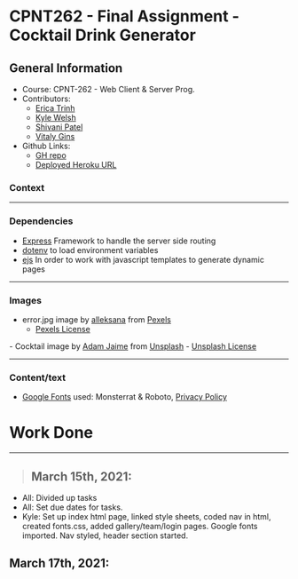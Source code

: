# CPNT262 - Final Assignment - Cocktail Drink Generator

## General Information

- Course: CPNT-262 - Web Client & Server Prog.
- Contributors:
  - [Erica Trinh](https://github.com/ertrinhh)
  - [Kyle Welsh](https://github.com/Kylewwelsh)
  - [Shivani Patel](https://github.com/Shi-stack)
  - [Vitaly Gins](https://github.com/gvitaly87)
- Github Links:
  - [GH repo](https://github.com/gvitaly87/cpnt262-final)
  - [Deployed Heroku URL](https://cocktail-generator-262-final.herokuapp.com/)

### Context

---

### Dependencies

- [Express](https://www.npmjs.com/package/express) Framework to handle the server side routing
- [dotenv](https://www.npmjs.com/package/dotenv) to load environment variables
- [ejs](https://www.npmjs.com/package/ejs) In order to work with javascript templates to generate dynamic pages

---

### Images

- error.jpg image by [alleksana](https://www.pexels.com/@alleksana) from [Pexels](https://www.pexels.com/photo/wood-dirty-writing-abstract-4271933/)
  - [Pexels License](https://www.pexels.com/license/)

- Cocktail image by [Adam Jaime](https://unsplash.com/@arobj) from [Unsplash](https://unsplash.com/photos/dmkmrNptMpw)
- [Unsplash License](https://unsplash.com/license)

---

### Content/text
- [Google Fonts](https://fonts.google.com/?preview.text_type=custom) used: Monsterrat & Roboto, [Privacy Policy](https://policies.google.com/privacy?hl=en)
# Work Done

---

> ## March 15th, 2021:

- All: Divided up tasks
- All: Set due dates for tasks.
- Kyle: Set up index html page, linked style sheets, coded nav in html, created fonts.css, added gallery/team/login pages. Google fonts imported. Nav styled, header section started.

## March 17th, 2021:
